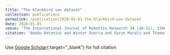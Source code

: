 ```yaml
---
title: "The blackbird uav dataset"
collection: publications
permalink: /publication/2020-01-01-the-blackbird-uav-dataset
date: 2020-01-01
venue: 'The International Journal of Robotics Research 39 (10-11), 1346-1364, 2020'
citation: 'Amado Antonini and Winter Guerra and Varun Murali and Thomas Sayre-McCord and Sertac Karaman &quot;The blackbird uav dataset.&quot; The International Journal of Robotics Research 39 (10-11), 1346-1364, 2020, 2020.'
---
```

Use [Google Scholar](https://scholar.google.com/scholar?q=the+blackbird+uav+dataset){:target="_blank"} for full citation
